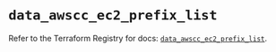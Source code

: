 # `data_awscc_ec2_prefix_list`

Refer to the Terraform Registry for docs: [`data_awscc_ec2_prefix_list`](https://registry.terraform.io/providers/hashicorp/awscc/0.70.0/docs/data-sources/ec2_prefix_list).
